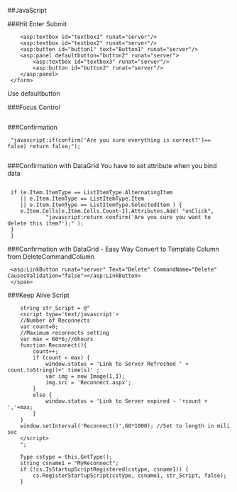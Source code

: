 
##JavaScript

###Hit Enter Submit
```aspx-cs
    <asp:textbox id="textbox1" runat="server"/>
    <asp:textbox id="textbox2" runat="server"/>
    <asp:button id="button1" text="Button1" runat="server"/>
    <asp:panel defaultbutton="button2" runat="server">
        <asp:textbox id="textbox3" runat="server"/>
        <asp:button id="button2" runat="server"/>
    </asp:panel>
 </form> 
 ```
Use defaultbutton


###Focus Control
```aspx-cs
 ```

###Confirmation
```aspx-cs
 "javascript:if(confirm('Are you sure everything is correct?')== false) return false;");
 ```
```aspx-cs
 ```

###Confirmation with DataGrid
You have to set attribute when you bind data
```aspx-cs
 ```
```aspx-cs
 if (e.Item.ItemType == ListItemType.AlternatingItem 
 	|| e.Item.ItemType == ListItemType.Item 
 	|| e.Item.ItemType == ListItemType.SelectedItem ) {
 	e.Item.Cells[e.Item.Cells.Count-1].Attributes.Add( "onClick", 
 			"javascript:return confirm('Are you sure you want to delete this item?');" );
 }
 }
 ```
###Confirmation with DataGrid - Easy Way
Convert to Template Column from DeleteCommandColumn
```aspx-cs
 <asp:LinkButton runat="server" Text="Delete" CommandName="Delete" CausesValidation="false"></asp:LinkButton>
 </span>
 ```
###Keep Alive Script
```aspx-cs
 	string str_Script = @"
 	<script type='text/javascript'>
 	//Number of Reconnects
 	var count=0;
 	//Maximum reconnects setting
 	var max = 60*6;//6hours
 	function Reconnect(){
 		count++;
 		if (count < max) {
 			window.status = 'Link to Server Refreshed ' + count.toString()+' time(s)' ;
 			var img = new Image(1,1);
 			img.src = 'Reconnect.aspx';
 		}
 		else {
 			window.status = 'Link to Server expired - '+count + ','+max;
 		}
 	}
 	window.setInterval('Reconnect()',60*1000); //Set to length in mili sec 
 	</script>
 	";
 ```
```aspx-cs
 	Type cstype = this.GetType();
 	string csname1 = "MyReconnect";
 	if (!cs.IsStartupScriptRegistered(cstype, csname1)) {			
 		cs.RegisterStartupScript(cstype, csname1, str_Script, false);
 	}
 ```




